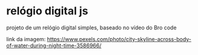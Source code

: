 # relógio digital js
projeto de um relógio digital simples, baseado no vídeo do Bro code

link da imagem: <https://www.pexels.com/photo/city-skyline-across-body-of-water-during-night-time-3586966/>
